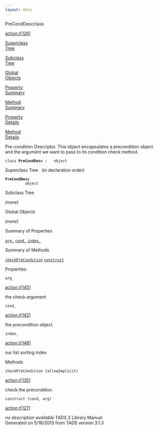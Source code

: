```yaml
---
layout: docs
---
```

<span class="title">PreCondDesc</span><span class="type">class</span>

[action.t](../file/action.t.html)\[[126](../source/action.t.html#126)\]

[Superclass  
Tree](#_SuperClassTree_)

[Subclass  
Tree](#_SubClassTree_)

[Global  
Objects](#_ObjectSummary_)

[Property  
Summary](#_PropSummary_)

[Method  
Summary](#_MethodSummary_)

[Property  
Details](#_Properties_)

[Method  
Details](#_Methods_)



Pre-condition Descriptor. This object encapsulates a precondition object
and the argument we want to pass to its condition check method.

`class `**`PreCondDesc`**` :   object`



<span id="_SuperClassTree_"></span>



<span class="hdln">Superclass Tree</span>   (in declaration order)



**`PreCondDesc`**  
`         object`  
<span id="_SubClassTree_"></span>



<span class="hdln">Subclass Tree</span>  



*(none)* <span id="_ObjectSummary_"></span>



<span class="hdln">Global Objects</span>  



*(none)* <span id="_PropSummary_"></span>



<span class="hdln">Summary of Properties</span>  



[`arg_`](#arg_) [`cond_`](#cond_) [`index_`](#index_)

<span id="_MethodSummary_"></span>



<span class="hdln">Summary of Methods</span>  



[`checkPreCondition`](#checkPreCondition) [`construct`](#construct)

<span id="_Properties_"></span>



<span class="hdln">Properties</span>  



<span id="arg_"></span>

`arg_`

[action.t](../file/action.t.html)\[[145](../source/action.t.html#145)\]



the check argument



<span id="cond_"></span>

`cond_`

[action.t](../file/action.t.html)\[[142](../source/action.t.html#142)\]



the precondition object



<span id="index_"></span>

`index_`

[action.t](../file/action.t.html)\[[148](../source/action.t.html#148)\]



our list sorting index



<span id="_Methods_"></span>



<span class="hdln">Methods</span>  



<span id="checkPreCondition"></span>

`checkPreCondition (allowImplicit)`

[action.t](../file/action.t.html)\[[135](../source/action.t.html#135)\]



check the precondition



<span id="construct"></span>

`construct (cond, arg)`

[action.t](../file/action.t.html)\[[127](../source/action.t.html#127)\]



*no description available*
TADS 3 Library Manual  
Generated on 5/16/2013 from TADS version 3.1.3



